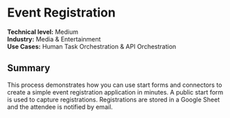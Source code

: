 # Event Registration
**Technical level:** Medium 
<br>
**Industry:** Media & Entertainment 
<br>
**Use Cases:** Human Task Orchestration & API Orchestration

## Summary

This process demonstrates how you can use start forms and connectors to create a simple event registration application in minutes. A public start form is used to capture registrations. Registrations are stored in a Google Sheet and the attendee is notified by email.
